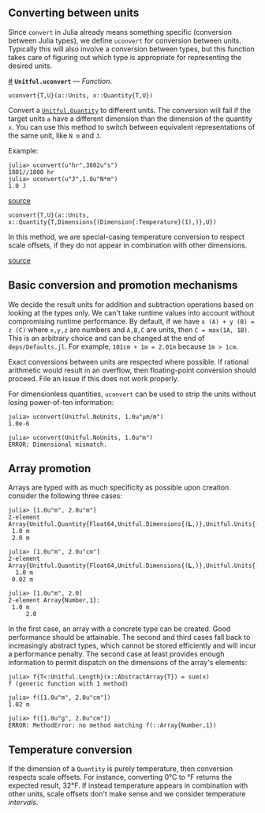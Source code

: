 


<a id='Converting-between-units-1'></a>

## Converting between units


Since `convert` in Julia already means something specific (conversion between Julia types), we define `uconvert` for conversion between units. Typically this will also involve a conversion between types, but this function takes care of figuring out which type is appropriate for representing the desired units.

<a id='Unitful.uconvert' href='#Unitful.uconvert'>#</a>
**`Unitful.uconvert`** &mdash; *Function*.



```
uconvert{T,U}(a::Units, x::Quantity{T,U})
```

Convert a [`Unitful.Quantity`](types.md#Unitful.Quantity) to different units. The conversion will fail if the target units `a` have a different dimension than the dimension of the quantity `x`. You can use this method to switch between equivalent representations of the same unit, like `N m` and `J`.

Example:

```jlcon
julia> uconvert(u"hr",3602u"s")
1801//1800 hr
julia> uconvert(u"J",1.0u"N*m")
1.0 J
```


<a target='_blank' href='https://github.com/ajkeller34/Unitful.jl/tree/df2485b7dff5f58dc0f7460b50d92afcd6b42c03/src/Conversion.jl#L1-L19' class='documenter-source'>source</a><br>


```
uconvert{T,U}(a::Units, x::Quantity{T,Dimensions{(Dimension{:Temperature}(1),)},U})
```

In this method, we are special-casing temperature conversion to respect scale offsets, if they do not appear in combination with other dimensions.


<a target='_blank' href='https://github.com/ajkeller34/Unitful.jl/tree/df2485b7dff5f58dc0f7460b50d92afcd6b42c03/src/Conversion.jl#L28-L35' class='documenter-source'>source</a><br>


<a id='Basic-conversion-and-promotion-mechanisms-1'></a>

## Basic conversion and promotion mechanisms


We decide the result units for addition and subtraction operations based on looking at the types only. We can't take runtime values into account without compromising runtime performance. By default, if we have `x (A) + y (B) = z (C)` where `x,y,z` are numbers and `A,B,C` are units, then `C = max(1A, 1B)`. This is an arbitrary choice and can be changed at the end of `deps/Defaults.jl`. For example, `101cm + 1m = 2.01m` because `1m > 1cm`.


Exact conversions between units are respected where possible. If rational arithmetic would result in an overflow, then floating-point conversion should proceed. File an issue if this does not work properly.


For dimensionless quantities, `uconvert` can be used to strip the units without losing power-of-ten information:


```jlcon
julia> uconvert(Unitful.NoUnits, 1.0u"μm/m")
1.0e-6

julia> uconvert(Unitful.NoUnits, 1.0u"m")
ERROR: Dimensional mismatch.
```


<a id='Array-promotion-1'></a>

## Array promotion


Arrays are typed with as much specificity as possible upon creation. consider the following three cases:


```jlcon
julia> [1.0u"m", 2.0u"m"]
2-element Array{Unitful.Quantity{Float64,Unitful.Dimensions{(𝐋,)},Unitful.Units{(m,),Unitful.Dimensions{(𝐋,)}}},1}:
 1.0 m
 2.0 m

julia> [1.0u"m", 2.0u"cm"]
2-element Array{Unitful.Quantity{Float64,Unitful.Dimensions{(𝐋,)},Unitful.Units{(m,),Unitful.Dimensions{(𝐋,)}}},1}:
  1.0 m
 0.02 m

julia> [1.0u"m", 2.0]
2-element Array{Number,1}:
 1.0 m
     2.0
```


In the first case, an array with a concrete type can be created. Good performance should be attainable. The second and third cases fall back to increasingly abstract types, which cannot be stored efficiently and will incur a performance penalty. The second case at least provides enough information to permit dispatch on the dimensions of the array's elements:


```jlcon
julia> f{T<:Unitful.Length}(x::AbstractArray{T}) = sum(x)
f (generic function with 1 method)

julia> f([1.0u"m", 2.0u"cm"])
1.02 m

julia> f([1.0u"g", 2.0u"cm"])
ERROR: MethodError: no method matching f(::Array{Number,1})
```


<a id='Temperature-conversion-1'></a>

## Temperature conversion


If the dimension of a `Quantity` is purely temperature, then conversion respects scale offsets. For instance, converting 0°C to °F returns the expected result, 32°F. If instead temperature appears in combination with other units, scale offsets don't make sense and we consider temperature *intervals*.

